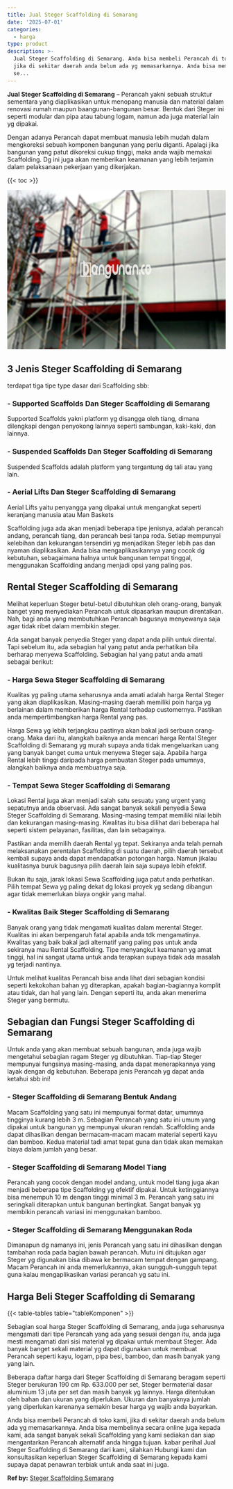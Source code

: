 ```yaml
---
title: Jual Steger Scaffolding di Semarang
date: '2025-07-01'
categories:
  - harga
type: product
description: >-
  Jual Steger Scaffolding di Semarang. Anda bisa membeli Perancah di toko kami,
  jika di sekitar daerah anda belum ada yg memasarkannya. Anda bisa membelinya
  se...
---
```


**Jual Steger Scaffolding di Semarang** – Perancah yakni sebuah struktur sementara yang diaplikasikan untuk menopang manusia dan material dalam renovasi rumah maupun baangunan-bangunan besar. Bentuk dari Steger ini seperti modular dan pipa atau tabung logam, namun ada juga material lain yg dipakai.

Dengan adanya Perancah dapat membuat manusia lebih mudah dalam mengkoreksi sebuah komponen bangunan yang perlu diganti. Apalagi jika bangunan yang patut dikoreksi cukup tinggi, maka anda wajib memakai Scaffolding. Dg ini juga akan memberikan keamanan yang lebih terjamin dalam pelaksanaan pekerjaan yang dikerjakan.

{{< toc >}}

![Jual Steger Scaffolding di Semarang](/images/sewa-scaffolding-steger-07.png)

## 3 Jenis Steger Scaffolding di Semarang

terdapat tiga tipe type dasar dari Scaffolding sbb:

### \- Supported Scaffolds Dan Steger Scaffolding di Semarang

Supported Scaffolds yakni platform yg disangga oleh tiang, dimana dilengkapi dengan penyokong lainnya seperti sambungan, kaki-kaki, dan lainnya.

### \- Suspended Scaffolds Dan Steger Scaffolding di Semarang

Suspended Scaffolds adalah platform yang tergantung dg tali atau yang lain.

### \- Aerial Lifts Dan Steger Scaffolding di Semarang

Aerial Lifts yaitu penyangga yang dipakai untuk mengangkat seperti keranjang manusia atau Man Baskets

Scaffolding juga ada akan menjadi beberapa tipe jenisnya, adalah perancah andang, perancah tiang, dan perancah besi tanpa roda. Setiap mempunyai kelebihan dan kekurangan tersendiri yg menjadikan Steger lebih pas dan nyaman diaplikasikan. Anda bisa mengaplikasikannya yang cocok dg kebutuhan, sebagaimana halnya untuk bangunan tempat tinggal, menggunakan Scaffolding andang menjadi opsi yang paling pas.

## Rental Steger Scaffolding di Semarang

Melihat keperluan Steger betul-betul dibutuhkan oleh orang-orang, banyak banget yang menyediakan Perancah untuk dipasarkan maupun direntalkan. Nah, bagi anda yang membutuhkan Perancah bagusnya menyewanya saja agar tidak ribet dalam membikin steger.

Ada sangat banyak penyedia Steger yang dapat anda pilih untuk dirental. Tapi sebelum itu, ada sebagian hal yang patut anda perhatikan bila berharap menyewa Scaffolding. Sebagian hal yang patut anda amati sebagai berikut:

### \- Harga Sewa Steger Scaffolding di Semarang

Kualitas yg paling utama seharusnya anda amati adalah harga Rental Steger yang akan diaplikasikan. Masing-masing daerah memiliki poin harga yg berlainan dalam memberikan harga Rental terhadap customernya. Pastikan anda mempertimbangkan harga Rental yang pas.

Harga Sewa yg lebih terjangkau pastinya akan bakal jadi serbuan orang-orang. Maka dari itu, alangkah baiknya anda mencari harga Rental Steger Scaffolding di Semarang yg murah supaya anda tidak mengeluarkan uang yang banyak banget cuma untuk menyewa Steger saja. Apabila harga Rental lebih tinggi daripada harga pembuatan Steger pada umumnya, alangkah baiknya anda membuatnya saja.

### \- Tempat Sewa Steger Scaffolding di Semarang

Lokasi Rental juga akan menjadi salah satu sesuatu yang urgent yang sepatutnya anda observasi. Ada sangat banyak sekali penyedia Sewa Steger Scaffolding di Semarang. Masing-masing tempat memiliki nilai lebih dan kekurangan masing-masing. Kwalitas itu bisa dilihat dari beberapa hal seperti sistem pelayanan, fasilitas, dan lain sebagainya.

Pastikan anda memilih daerah Rental yg tepat. Sekiranya anda telah pernah melaksanakan perentalan Scaffolding di suatu daerah, pilih daerah tersebut kembali supaya anda dapat mendapatkan potongan harga. Namun jikalau kualitasnya buruk bagusnya pilih daerah lain saja supaya lebih efektif.

Bukan itu saja, jarak lokasi Sewa Scaffolding juga patut anda perhatikan. Pilih tempat Sewa yg paling dekat dg lokasi proyek yg sedang dibangun agar tidak memerlukan biaya ongkir yang mahal.

### \- Kwalitas Baik Steger Scaffolding di Semarang

Banyak orang yang tidak mengamati kualitas dalam merental Steger. Kualitas ini akan berpengaruh fatal apabila anda tdk mengamatinya. Kwalitas yang baik bakal jadi alternatif yang paling pas untuk anda sekiranya mau Rental Scaffolding. Tipe menyangkut keamanan yg amat tinggi, hal ini sangat utama untuk anda terapkan supaya tidak ada masalah yg terjadi nantinya.

Untuk melihat kualitas Perancah bisa anda lihat dari sebagian kondisi seperti kekokohan bahan yg diterapkan, apakah bagian-bagiannya komplit atau tidak, dan hal yang lain. Dengan seperti itu, anda akan menerima Steger yang bermutu.

## Sebagian dan Fungsi Steger Scaffolding di Semarang

Untuk anda yang akan membuat sebuah bangunan, anda juga wajib mengetahui sebagian ragam Steger yg dibutuhkan. Tiap-tiap Steger mempunyai fungsinya masing-masing, anda dapat menerapkannya yang layak dengan dg kebutuhan. Beberapa jenis Perancah yg dapat anda ketahui sbb ini!

### \- Steger Scaffolding di Semarang Bentuk Andang

Macam Scaffolding yang satu ini mempunyai format datar, umumnya tingginya kurang lebih 3 m. Sebagian Perancah yang satu ini umum yang dipakai untuk bangunan yg mempunyai ukuran rendah. Scaffolding anda dapat dihasilkan dengan bermacam-macam macam material seperti kayu dan bamboo. Kedua material tadi amat tepat guna dan tidak akan memakan biaya dalam jumlah yang besar.

### \- Steger Scaffolding di Semarang Model Tiang

Perancah yang cocok dengan model andang, untuk model tiang juga akan menjadi beberapa tipe Scaffolding yg efektif dipakai. Untuk ketinggiannya bisa menempuh 10 m dengan tinggi minimal 3 m. Perancah yang satu ini seringkali diterapkan untuk bangunan bertingkat. Sangat banyak yg membikin perancah variasi ini menggunakan bamboo.

### \- Steger Scaffolding di Semarang Menggunakan Roda

Dimanapun dg namanya ini, jenis Perancah yang satu ini dihasilkan dengan tambahan roda pada bagian bawah perancah. Mutu ini ditujukan agar Steger yg digunakan bisa dibawa ke bermacam tempat dengan gampang. Macam Perancah ini anda memerlukannya, akan sungguh-sungguh tepat guna kalau mengaplikasikan variasi perancah yg satu ini.

## Harga Beli Steger Scaffolding di Semarang

{{< table-tables table="tableKomponen" >}}

Sebagian soal harga Steger Scaffolding di Semarang, anda juga seharusnya mengamati dari tipe Perancah yang ada yang sesuai dengan itu, anda juga mesti mengamati dari sisi material yg dipakai untuk membaut Steger. Ada banyak banget sekali material yg dapat digunakan untuk membuat Perancah seperti kayu, logam, pipa besi, bamboo, dan masih banyak yang yang lain.

Beberapa daftar harga dari Steger Scaffolding di Semarang beragam seperti Steger berukuran 190 cm Rp. 633.000 per set, Steger bermaterial dasar aluminium 13 juta per set dan masih banyak yg lainnya. Harga ditentukan oleh bahan dan ukuran yang diperlukan. Ukuran dan banyaknya jumlah yang diperlukan karenanya semakin besar harga yg wajib anda bayarkan.

Anda bisa membeli Perancah di toko kami, jika di sekitar daerah anda belum ada yg memasarkannya. Anda bisa membelinya secara online juga kepada kami, ada sangat banyak sekali Scaffolding yang kami sediakan dan siap mengantarkan Perancah alternatif anda hingga tujuan. kabar perihal Jual Steger Scaffolding di Semarang dari kami, silahkan Hubungi kami dan konsultasikan keperluan Steger Scaffolding di Semarang kepada kami supaya dapat penawran terbiak untuk anda saat ini juga.

**Ref by:** [Steger Scaffolding Semarang](https://id.wikipedia.org/wiki/Steger)
